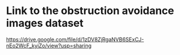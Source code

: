 # Link to the obstruction avoidance images dataset

https://drive.google.com/file/d/1zDV8ZjRgaNVB6SExCJ-nEo2WcF_kyiZo/view?usp=sharing
